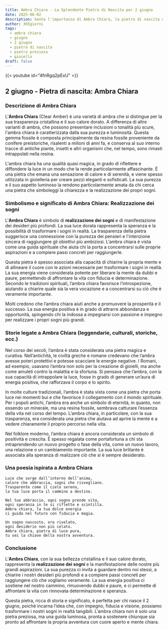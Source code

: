 ```yaml
---
title: Ambra Chiara - La Splendente Pietra di Nascita per 2 giugno
date: 2025-06-02
description: Senta l'importanza di Ambra Chiara, la pietra di nascita di 2 giugno che simboleggia Realizzazione dei sogni. Lasci che la sua bellezza e il suo significato illuminino la sua giornata.
author: 365giorni
tags:
  - ambra chiara
  - giugno
  - 2 giugno
  - pietra di nascita
  - pietra preziosa
  - gioiello
draft: false
---
```


{{< youtube id="4fnRgq2pExU" >}}

## 2 giugno - Pietra di nascita: Ambra Chiara

### Descrizione di Ambra Chiara

L'**Ambra Chiara** (Clear Amber) è una varietà di ambra che si distingue per la sua trasparenza cristallina e il suo calore dorato. A differenza di altre varianti di ambra, che possono presentare inclusioni o tonalità più scure, l'ambra chiara è caratterizzata dalla sua purezza e luminosità. Questa gemma fossile è composta principalmente da resina fossile proveniente da conifere preistoriche, risalenti a milioni di anni fa, e conserva al suo interno tracce di antiche piante, insetti e altri organismi che, nel tempo, sono rimasti intrappolati nella resina.

L'ambra chiara ha una qualità quasi magica, in grado di riflettere e diffondere la luce in un modo che la rende particolarmente affascinante. È una pietra che emana una sensazione di calore e di serenità, e viene spesso utilizzata in gioielleria per creare pezzi eleganti e sofisticati. La sua purezza e il suo aspetto luminoso la rendono particolarmente amata da chi cerca una pietra che simboleggi la chiarezza e la realizzazione dei propri sogni.

### Simbolismo e significato di Ambra Chiara: Realizzazione dei sogni

L'**Ambra Chiara** è simbolo di **realizzazione dei sogni** e di manifestazione dei desideri più profondi. La sua luce dorata rappresenta la speranza e la possibilità di trasformare i sogni in realtà. La trasparenza della pietra suggerisce una connessione con la purezza dei pensieri e l'intenzione sincera di raggiungere gli obiettivi più ambiziosi. L’ambra chiara è vista come una guida spirituale che aiuta chi la porta a concentrarsi sulle proprie aspirazioni e a compiere passi concreti per raggiungerle.

Questa pietra è spesso associata alla capacità di chiarire la propria mente e di allineare il cuore con le azioni necessarie per trasformare i sogni in realtà. La sua energia viene considerata potente per liberare la mente da dubbi e paure, permettendo di affrontare la vita con fiducia e determinazione. Secondo le tradizioni spirituali, l’ambra chiara favorisce l’introspezione, aiutando a chiarire quale sia la vera vocazione e a concentrarsi su ciò che è veramente importante.

Molti credono che l’ambra chiara aiuti anche a promuovere la prosperità e il successo. La sua energia positiva è in grado di attrarre abbondanza e opportunità, spingendo chi la indossa a impegnarsi con passione e impegno per realizzare i propri sogni più grandi.

### Storie legate a Ambra Chiara (leggendarie, culturali, storiche, ecc.)

Nel corso dei secoli, l’ambra è stata considerata una pietra magica e curativa. Nell’antichità, le civiltà greche e romane credevano che l’ambra avesse poteri protettivi e potesse scacciare le energie negative. I Romani, ad esempio, usavano l’ambra non solo per la creazione di gioielli, ma anche come amuleti contro la malattia e la sfortuna. Si pensava che l’ambra, con la sua capacità di intrappolare la luce, fosse in grado di generare un’aura di energia positiva, che rafforzava il corpo e lo spirito.

In molte culture tradizionali, l’ambra è stata vista come una pietra che porta luce nei momenti bui e che favorisce il collegamento con il mondo spirituale. Per i popoli antichi, l’ambra era anche un simbolo di eternità, in quanto, non essendo un minerale, ma una resina fossile, sembrava catturare l’essenza della vita nel corso del tempo. L’ambra chiara, in particolare, con la sua trasparenza, era considerata una pietra che aiutava ad aprire la mente e a vedere chiaramente il proprio percorso nella vita.

Nel folklore moderno, l’ambra chiara è ancora considerata un simbolo di positività e crescita. È spesso regalata come portafortuna a chi sta intraprendendo un nuovo progetto o fase della vita, come un nuovo lavoro, una relazione o un cambiamento importante. La sua luce brillante è associata alla speranza di realizzare ciò che si è sempre desiderato.

### Una poesia ispirata a Ambra Chiara

```
Luce che sorge dall’interno dell’anima,  
calore che abbraccia, sogni che risvegliano.  
Trasparente come il cielo sereno,  
la tua luce porta il cammino a destino.

Nel tuo abbraccio, ogni sogno prende vita,  
ogni speranza in te si riflette e scintilla.  
Ambra chiara, la tua dolce energia  
ci guida nel futuro con fiducia e magia.

Un sogno nascosto, ora rivelato,  
ogni desiderio non più celato.  
Ambra chiara, pietra di luce pura,  
tu sei la chiave della nostra avventura.
```

### Conclusione

L’**Ambra Chiara**, con la sua bellezza cristallina e il suo calore dorato, rappresenta la **realizzazione dei sogni** e la manifestazione delle nostre più grandi aspirazioni. La sua purezza ci invita a guardare dentro noi stessi, a chiarire i nostri desideri più profondi e a compiere passi concreti per raggiungere ciò che vogliamo veramente. La sua energia positiva ci sostiene nel nostro cammino, rimuovendo dubbi e paure, e ci permette di affrontare la vita con rinnovata determinazione e speranza.

Questa pietra, ricca di storia e significato, è perfetta per chi nasce il 2 giugno, poiché incarna l’idea che, con impegno, fiducia e visione, possiamo trasformare i nostri sogni in realtà tangibili. L’ambra chiara non è solo una pietra preziosa, ma una guida luminosa, pronta a sostenere chiunque sia pronto ad affrontare la propria avventura con cuore aperto e mente chiara.